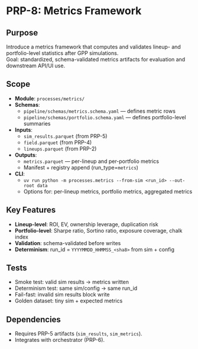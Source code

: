 # PRP-8: Metrics Framework

## Purpose
Introduce a metrics framework that computes and validates lineup- and portfolio-level statistics after GPP simulations.  
Goal: standardized, schema-validated metrics artifacts for evaluation and downstream API/UI use.

## Scope
- **Module**: `processes/metrics/`
- **Schemas**:
  - `pipeline/schemas/metrics.schema.yaml` — defines metric rows
  - `pipeline/schemas/portfolio.schema.yaml` — defines portfolio-level summaries
- **Inputs**:
  - `sim_results.parquet` (from PRP-5)
  - `field.parquet` (from PRP-4)
  - `lineups.parquet` (from PRP-2)
- **Outputs**:
  - `metrics.parquet` — per-lineup and per-portfolio metrics
  - Manifest + registry append (run_type=`metrics`)
- **CLI**:
  - `uv run python -m processes.metrics --from-sim <run_id> --out-root data`
  - Options for: per-lineup metrics, portfolio metrics, aggregated metrics

## Key Features
- **Lineup-level**: ROI, EV, ownership leverage, duplication risk
- **Portfolio-level**: Sharpe ratio, Sortino ratio, exposure coverage, chalk index
- **Validation**: schema-validated before writes
- **Determinism**: run_id = `YYYYMMDD_HHMMSS_<sha8>` from sim + config

## Tests
- Smoke test: valid sim results → metrics written
- Determinism test: same sim/config → same run_id
- Fail-fast: invalid sim results block write
- Golden dataset: tiny sim + expected metrics

## Dependencies
- Requires PRP-5 artifacts (`sim_results`, `sim_metrics`).
- Integrates with orchestrator (PRP-6).
